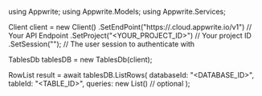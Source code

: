 using Appwrite;
using Appwrite.Models;
using Appwrite.Services;

Client client = new Client()
    .SetEndPoint("https://<REGION>.cloud.appwrite.io/v1") // Your API Endpoint
    .SetProject("<YOUR_PROJECT_ID>") // Your project ID
    .SetSession(""); // The user session to authenticate with

TablesDb tablesDB = new TablesDb(client);

RowList result = await tablesDB.ListRows(
    databaseId: "<DATABASE_ID>",
    tableId: "<TABLE_ID>",
    queries: new List<string>() // optional
);